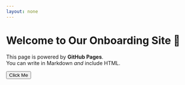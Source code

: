 ```yaml
---
layout: none
---
```


# Welcome to Our Onboarding Site 🎉

This page is powered by **GitHub Pages**.  
You can write in Markdown _and_ include HTML.

<button class="btn">Click Me</button>
